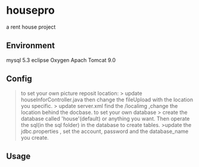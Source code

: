 # housepro
a rent house project
## Environment
mysql 5.3
eclipse Oxygen
Apach Tomcat 9.0
## Config
  > to set your own picture reposit location:
    > update houseInforController.java then change the fileUpload with the location you specific.
    > update server.xml find the /localimg ,change the location behind the docbase.
  > to set your own database
    > create the database called 'house'(default) or anything you want. Then operate the sql(in the sql folder) in the database to create     tables.
    >update the jdbc.properties , set the account, password and the database_name you create.
  
## Usage
